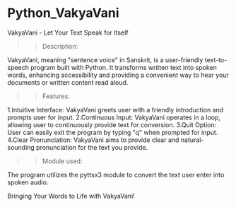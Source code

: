 # Python_VakyaVani
VakyaVani - Let Your Text Speak for Itself  

>>Description:

VakyaVani, meaning "sentence voice" in Sanskrit, is a user-friendly text-to-speech program built with Python. It transforms written text into spoken words, enhancing accessibility and providing a convenient way to hear your documents or written content read aloud.

>>Features:

  1.Intuitive Interface: VakyaVani greets user with a friendly introduction and prompts user for input.
  2.Continuous Input: VakyaVani operates in a loop, allowing user to continuously provide text for conversion.
  3.Quit Option: User can easily exit the program by typing "q" when prompted for input.
  4.Clear Pronunciation: VakyaVani aims to provide clear and natural-sounding pronunciation for the text you provide.

>>Module used:

   The program utilizes the pyttsx3 module to convert the text user enter into spoken audio.

Bringing Your Words to Life with VakyaVani!
